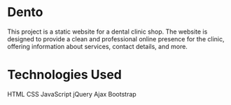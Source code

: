 # Dento
This project is a static website for a dental clinic shop. The website is designed to provide a clean and professional online presence for the clinic, offering information about services, contact details, and more.

# Technologies Used
HTML
CSS
JavaScript
jQuery
Ajax
Bootstrap
